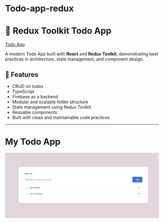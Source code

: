 # Todo-app-redux

# 📝 Redux Toolkit Todo App

[Todo App](https://todo-app-rtd.netlify.app/)

A modern Todo App built with **React** and **Redux Toolkit**, demonstrating best practices in architecture, state management, and component design.

## 🚀 Features

- CRUD on  todos
- TypeScript
- Firebase as a backend
- Modular and scalable folder structure
- State management using Redux Toolkit
- Reusable components
- Built with clean and maintainable code practices


---

# My Todo App

![Todo App](./public/todo-project.png)
